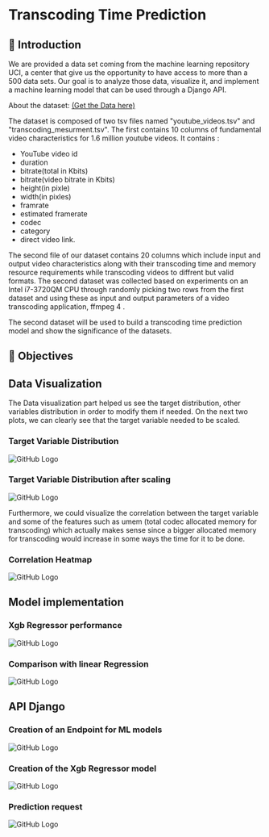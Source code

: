 # Transcoding Time Prediction 
## 🐣 Introduction
We are provided a data set coming from the machine learning repository UCI, a center that give us the opportunity to have access to more than a 500 data sets.
Our goal is to analyze those data, visualize it, and implement a machine learning model that can be used through a Django API.

About the dataset: <a href="https://archive.ics.uci.edu/ml/datasets/Online+Video+Characteristics+and+Transcoding+Time+Dataset" target="_blank">(Get the Data here)</a>

The dataset is composed of two tsv files named "youtube_videos.tsv" 
and "transcoding_mesurment.tsv". The first contains 10 columns of fundamental 
video characteristics for 1.6 million youtube videos. 
It contains :
* YouTube video id 
* duration 
* bitrate(total in Kbits)
* bitrate(video bitrate in Kbits) 
* height(in pixle)
* width(in pixles)
* framrate
* estimated framerate
* codec
* category
* direct video link. 

The second file of our dataset contains 20 columns which include input and output video characteristics along with their transcoding 
time and memory resource requirements while transcoding videos to diffrent but 
valid formats. The second dataset was collected based on experiments on an Intel 
i7-3720QM CPU through randomly picking two rows from the first dataset and using 
these as input and output parameters of a video transcoding application, ffmpeg 4 . 

The second dataset will be used to build a transcoding time prediction model and show the significance of the datasets.

## 🎯 Objectives

## Data Visualization 
The Data visualization part helped us see the target distribution, other variables distribution in order to modify them if needed.
On the next two plots, we can clearly see that the target variable needed to be scaled. 

### Target Variable Distribution
![GitHub Logo](/images/target.png)

### Target Variable Distribution after scaling
![GitHub Logo](/images/target2.png)

Furthermore, we could visualize the correlation between the target variable and some of the features such as umem (total codec allocated memory for transcoding) which actually makes sense since a bigger allocated memory for transcoding would increase in some ways the time for it to be done.
### Correlation Heatmap
![GitHub Logo](/images/heatmap.png)

## Model implementation  
### Xgb Regressor performance
![GitHub Logo](/images/xgbperf.png)
### Comparison with linear Regression
![GitHub Logo](/images/lm.PNG)

## API Django
### Creation of an Endpoint for ML models
![GitHub Logo](/images/endpoint.png)

### Creation of the Xgb Regressor model
![GitHub Logo](/images/ml_aglo.png)

### Prediction request
![GitHub Logo](/images/predict.png)

